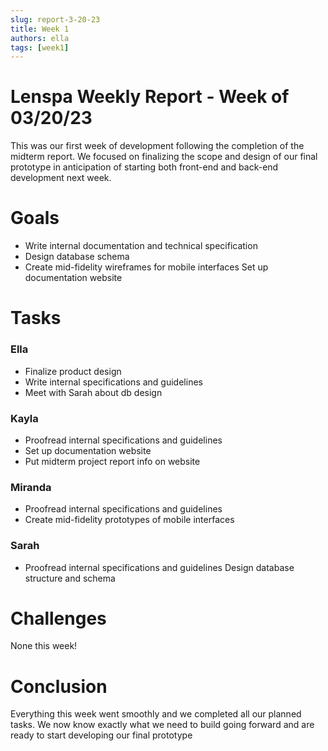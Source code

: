 ```yaml
---
slug: report-3-20-23
title: Week 1
authors: ella
tags: [week1]
---
```


# Lenspa Weekly Report - Week of 03/20/23

This was our first week of development following the completion of the midterm report. We focused on finalizing the scope and design of our final prototype in anticipation of starting both front-end and back-end development next week.

# Goals

- Write internal documentation and technical specification
- Design database schema
- Create mid-fidelity wireframes for mobile interfaces
  Set up documentation website

# Tasks

### Ella

- Finalize product design
- Write internal specifications and guidelines
- Meet with Sarah about db design

### Kayla

- Proofread internal specifications and guidelines
- Set up documentation website
- Put midterm project report info on website

### Miranda

- Proofread internal specifications and guidelines
- Create mid-fidelity prototypes of mobile interfaces

### Sarah

- Proofread internal specifications and guidelines
  Design database structure and schema

# Challenges

None this week!

# Conclusion

Everything this week went smoothly and we completed all our planned tasks. We now know exactly what we need to build going forward and are ready to start developing our final prototype
